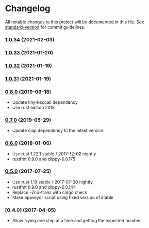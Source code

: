 # Changelog

All notable changes to this project will be documented in this file. See [standard-version](https://github.com/conventional-changelog/standard-version) for commit guidelines.

### [1.0.34](https://github.com/maidsafe/resource_proof/compare/v1.0.33...v1.0.34) (2021-02-03)

### [1.0.33](https://github.com/maidsafe/resource_proof/compare/v1.0.32...v1.0.33) (2021-01-20)

### [1.0.32](https://github.com/maidsafe/resource_proof/compare/v1.0.31...v1.0.32) (2021-01-19)

### [1.0.31](https://github.com/maidsafe/resource_proof/compare/v0.8.0...v1.0.31) (2021-01-19)

### [0.8.0](https://github.com/maidsafe/resource_proof/compare/0.7.0...v0.8.0) (2019-09-18)
- Update tiny-keccak dependency
- Use rust edition 2018

### [0.7.0](https://github.com/maidsafe/resource_proof/compare/0.6.0...0.7.0) (2019-05-29)
- Update clap dependency to the latest version

### [0.6.0](https://github.com/maidsafe/resource_proof/compare/0.5.0...0.6.0) (2018-01-06)
- Use rust 1.22.1 stable / 2017-12-02 nightly
- rustfmt 0.9.0 and clippy-0.0.175

### [0.5.0](https://github.com/maidsafe/resource_proof/compare/0.4.0...0.5.0) (2017-07-25)
- Use rust 1.19 stable / 2017-07-20 nightly
- rustfmt 0.9.0 and clippy-0.0.144
- Replace -Zno-trans with cargo check
- Make appveyor script using fixed version of stable

### [0.4.0] (2017-04-05)
- Allow trying one step at a time and getting the expected number.
